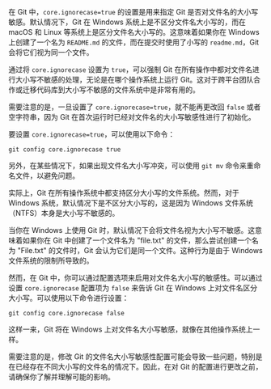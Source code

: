 在 Git 中，`core.ignorecase=true` 的设置是用来指定 Git 是否对文件名的大小写敏感。默认情况下，Git 在 Windows 系统上是不区分文件名大小写的，而在 macOS 和 Linux 等系统上是区分文件名大小写的。这意味着如果你在 Windows 上创建了一个名为 `README.md` 的文件，而在提交时使用了小写的 `readme.md`，Git 会将它们视为同一个文件。

通过将 `core.ignorecase` 设置为 `true`，可以强制 Git 在所有操作中都对文件名进行大小写不敏感的处理，无论是在哪个操作系统上运行 Git。这对于跨平台团队合作或迁移代码库到大小写不敏感的文件系统中是非常有用的。

需要注意的是，一旦设置了 `core.ignorecase=true`，就不能再更改回 `false` 或者空字符串，因为 Git 在首次运行时已经对文件名的大小写敏感性进行了初始化。

要设置 `core.ignorecase=true`，可以使用以下命令：
```
git config core.ignorecase true
```

另外，在某些情况下，如果出现文件名大小写冲突，可以使用 `git mv` 命令来重命名文件，以避免问题。

实际上，Git 在所有操作系统中都支持区分大小写的文件系统。然而，对于 Windows 系统，默认情况下是不区分大小写的，这是因为 Windows 文件系统（NTFS）本身是大小写不敏感的。

当你在 Windows 上使用 Git 时，默认情况下会将文件名视为大小写不敏感。这意味着如果你在 Git 中创建了一个文件名为 "file.txt" 的文件，那么尝试创建一个名为 "File.txt" 的文件时，Git 会认为它们是同一个文件。这种行为是由于 Windows 文件系统的限制所导致的。

然而，在 Git 中，你可以通过配置选项来启用对文件名大小写的敏感性。可以通过设置 `core.ignorecase` 配置项为 `false` 来告诉 Git 在 Windows 上对文件名区分大小写。可以使用以下命令进行设置：

```
git config core.ignorecase false
```

这样一来，Git 将在 Windows 上对文件名大小写敏感，就像在其他操作系统上一样。

需要注意的是，修改 Git 的文件名大小写敏感性配置可能会导致一些问题，特别是在已经存在不同大小写的文件名的情况下。因此，在对 Git 的配置进行更改之前，请确保你了解并理解可能的影响。